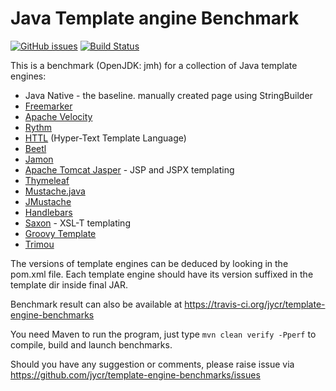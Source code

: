 # Java Template angine Benchmark

[![GitHub issues](https://img.shields.io/github/issues/jycr/template-engine-benchmarks.svg)](https://github.com/jycr/template-engine-benchmarks/issues)
[![Build Status](https://travis-ci.org/jycr/template-engine-benchmarks.svg?branch=master)](https://travis-ci.org/jycr/template-engine-benchmarks)

This is a benchmark (OpenJDK: jmh) for a collection of Java template engines:

* Java Native - the baseline. manually created page using StringBuilder
* [Freemarker](http://freemarker.org/)
* [Apache Velocity](https://velocity.apache.org/)
* [Rythm](http://rythmengine.org/)
* [HTTL](http://httl.github.io/en/) (Hyper-Text Template Language) 
* [Beetl](http://ibeetl.com/guide/beetl.html)
* [Jamon](http://www.jamon.org)
* [Apache Tomcat Jasper](https://tomcat.apache.org/tomcat-8.5-doc/jasper-howto.html) - JSP and JSPX templating
* [Thymeleaf](http://www.thymeleaf.org/)
* [Mustache.java](https://github.com/spullara/mustache.java)
* [JMustache ](https://github.com/samskivert/jmustache)
* [Handlebars](https://github.com/jknack/handlebars.java)
* [Saxon](http://saxon.sourceforge.net/) - XSL-T templating
* [Groovy Template](http://docs.groovy-lang.org/latest/html/documentation/template-engines.html)
* [Trimou](http://trimou.org/)
  
The versions of template engines can be deduced by looking in the pom.xml file.
Each template engine should have its version suffixed in the template dir inside final JAR.

Benchmark result can also be available at https://travis-ci.org/jycr/template-engine-benchmarks


You need Maven to run the program, just type `mvn clean verify -Pperf` to compile, build and launch benchmarks. 

Should you have any suggestion or comments, please raise issue via 
https://github.com/jycr/template-engine-benchmarks/issues
